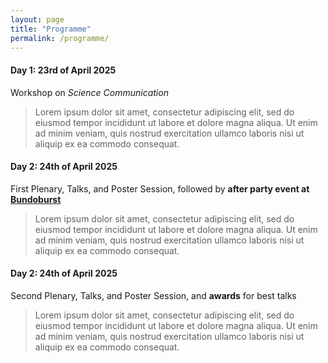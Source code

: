 ```yaml
---
layout: page
title: "Programme"
permalink: /programme/
---
```


#### Day 1: 23rd of April 2025  
Workshop on _Science Communication_  
>Lorem ipsum dolor sit amet, consectetur adipiscing elit, sed do eiusmod tempor incididunt ut labore et dolore magna aliqua. Ut enim ad minim veniam, quis nostrud exercitation ullamco laboris nisi ut aliquip ex ea commodo consequat.  
#### Day 2: 24th of April 2025  
First Plenary, Talks, and Poster Session, followed by __after party event at__ [__Bundoburst__](https://bundobust.com/locations/liverpool/)  
>Lorem ipsum dolor sit amet, consectetur adipiscing elit, sed do eiusmod tempor incididunt ut labore et dolore magna aliqua. Ut enim ad minim veniam, quis nostrud exercitation ullamco laboris nisi ut aliquip ex ea commodo consequat.  
#### Day 2: 24th of April 2025  
Second Plenary, Talks, and Poster Session, and __awards__ for best talks  
>Lorem ipsum dolor sit amet, consectetur adipiscing elit, sed do eiusmod tempor incididunt ut labore et dolore magna aliqua. Ut enim ad minim veniam, quis nostrud exercitation ullamco laboris nisi ut aliquip ex ea commodo consequat.  
